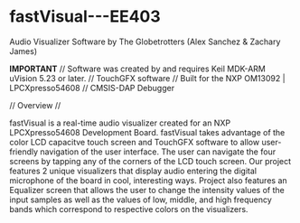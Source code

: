 # fastVisual---EE403
Audio Visualizer Software
by The Globetrotters (Alex Sanchez & Zachary James)

**IMPORTANT**
// Software was created by and requires Keil MDK-ARM uVision 5.23 or later.
// TouchGFX software
// Built for the NXP OM13092 | LPCXpresso54608
// CMSIS-DAP Debugger

// Overview // 

fastVisual is a real-time audio visualizer created for an NXP LPCXpresso54608 Development Board. fastVisual takes advantage
of the color LCD capacitve touch screen and TouchGFX software to allow user-friendly navigation of the user interface. The user can navigate the four screens by tapping any of the corners of the LCD touch screen. Our project features 2 unique visualizers that display audio entering the digital microphone of the board in cool, interesting ways. Project also features an Equalizer screen that allows the user to change the intensity values of the input samples as well as the values of low, middle, and high frequency bands which correspond to respective colors on the visualizers.
